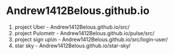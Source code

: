 # Andrew1412Belous.github.io

1) project Uber - Andrew1412Belous.github.io/src/
2) project Pulometr - Andrew1412Belous.github.io/pulse/src/
3) project sign up\in - Andrew1412Belous.github.io/src/login-user/
4) star sky - Andrew1412Belous.github.io/star-sky/
